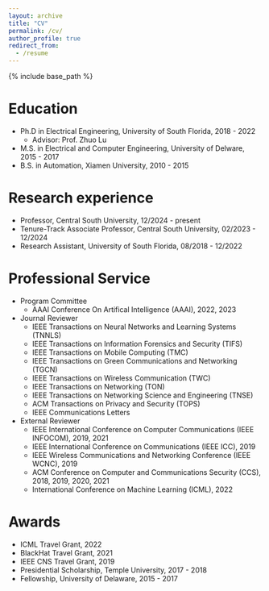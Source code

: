 ```yaml
---
layout: archive
title: "CV"
permalink: /cv/
author_profile: true
redirect_from:
  - /resume
---
```


{% include base_path %}

Education
======
* Ph.D in Electrical Engineering, University of South Florida, 2018 - 2022
  * Advisor: Prof. Zhuo Lu 
* M.S. in Electrical and Computer Engineering, University of Delware, 2015 - 2017
* B.S. in Automation, Xiamen University, 2010 - 2015


Research experience
======
* Professor, Central South University, 12/2024 - present
* Tenure-Track Associate Professor, Central South University, 02/2023 - 12/2024
* Research Assistant, University of South Florida, 08/2018 - 12/2022
  
Professional Service
======
* Program Committee
  * AAAI Conference On Artifical Intelligence (AAAI), 2022, 2023
* Journal Reviewer
  * IEEE Transactions on Neural Networks and Learning Systems (TNNLS)
  * IEEE Transactions on Information Forensics and Security (TIFS)
  * IEEE Transactions on Mobile Computing (TMC)
  * IEEE Transactions on Green Communications and Networking (TGCN)
  * IEEE Transactions on Wireless Communication (TWC)
  * IEEE Transactions on Networking (TON)
  * IEEE Transactions on Networking Science and Engineering (TNSE)
  * ACM Transactions on Privacy and Security (TOPS)
  * IEEE Communications Letters
* External Reviewer
  * IEEE International Conference on Computer Communications (IEEE INFOCOM), 2019, 2021
  * IEEE International Conference on Communications (IEEE ICC), 2019
  * IEEE Wireless Communications and Networking Conference (IEEE WCNC), 2019
  * ACM Conference on Computer and Communications Security (CCS), 2018, 2019, 2020, 2021
  * International Conference on Machine Learning (ICML), 2022


Awards
======
* ICML Travel Grant, 2022
* BlackHat Travel Grant, 2021
* IEEE CNS Travel Grant, 2019
* Presidential Scholarship, Temple University, 2017 - 2018
* Fellowship, University of Delaware, 2015 - 2017
  
